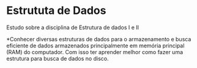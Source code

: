 # Estrututa de Dados

Estudo sobre a disciplina de Estrutura de dados I e II

*Conhecer diversas estruturas de dados para o armazenamento e busca eficiente de dados armazenados principalmente em memória principal (RAM) do computador. Com isso ter aprender melhor como fazer uma estrutura para busca de dados no disco.


